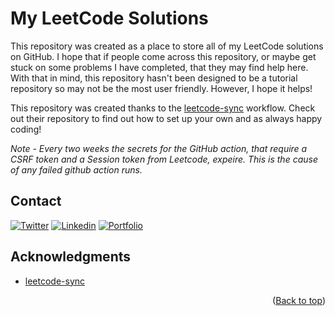 <a name="readme-top"></a>

# My LeetCode Solutions

This repository was created as a place to store all of my LeetCode solutions on GitHub. I hope that if people come across this repository, or maybe get stuck on some problems I have completed, that they may find help here. With that in mind, this repository hasn't been designed to be a tutorial repository so may not be the most user friendly. However, I hope it helps!

This repository was created thanks to the [leetcode-sync](https://github.com/joshcai/leetcode-sync) workflow. Check out their repository to find out how to set up your own and as always happy coding!

_Note - Every two weeks the secrets for the GitHub action, that require a CSRF token and a Session token from Leetcode, expeire. This is the cause of any failed github action runs._

## Contact

[![Twitter](https://img.shields.io/badge/Twitter-1DA1F2?style=for-the-badge&logo=twitter&logoColor=white)](https://twitter.com/_pattisoj)
[![Linkedin](https://img.shields.io/badge/LinkedIn-0077B5?style=for-the-badge&logo=linkedin&logoColor=white)](https://www.linkedin.com/in/josh-pattison/)
[![Portfolio](https://img.shields.io/badge/portfolio-006699?style=for-the-badge&logo=About.me&logoColor=white)](https://joshpattison.com/)

## Acknowledgments

- [leetcode-sync](https://github.com/joshcai/leetcode-sync)

<p align="right">(<a href="#readme-top">Back to top</a>)</p>
